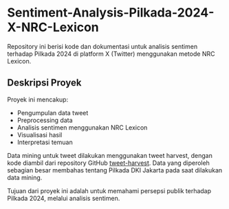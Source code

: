 # Sentiment-Analysis-Pilkada-2024-X-NRC-Lexicon

Repository ini berisi kode dan dokumentasi untuk analisis sentimen terhadap Pilkada 2024 di platform X (Twitter) menggunakan metode NRC Lexicon.

## Deskripsi Proyek

Proyek ini mencakup:
- Pengumpulan data tweet
- Preprocessing data
- Analisis sentimen menggunakan NRC Lexicon
- Visualisasi hasil
- Interpretasi temuan

Data mining untuk tweet dilakukan menggunakan tweet harvest, dengan kode diambil dari repository GitHub [tweet-harvest](https://github.com/helmisatria/tweet-harvest.git). Data yang diperoleh sebagian besar membahas tentang Pilkada DKI Jakarta pada saat dilakukan data mining.

Tujuan dari proyek ini adalah untuk memahami persepsi publik terhadap Pilkada 2024, melalui analisis sentimen.

